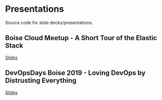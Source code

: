 # Presentations

Source code for slide decks/presentations.

## Boise Cloud Meetup - A Short Tour of the Elastic Stack

[Slides](boise-cloud-elastic-overview)

## DevOpsDays Boise 2019 - Loving DevOps by Distrusting Everything

[Slides](devopsdays-boise-2019)
